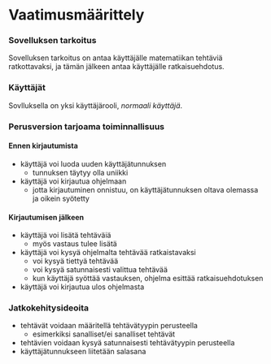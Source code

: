 # Vaatimusmäärittely

### Sovelluksen tarkoitus

Sovelluksen tarkoitus on antaa käyttäjälle matematiikan tehtäviä ratkottavaksi, ja tämän jälkeen antaa käyttäjälle ratkaisuehdotus.

### Käyttäjät

Sovlluksella on yksi käyttäjärooli, *normaali käyttäjä*.

### Perusversion tarjoama toiminnallisuus

#### Ennen kirjautumista

* käyttäjä voi luoda uuden käyttäjätunnuksen
	* tunnuksen täytyy olla uniikki
* käyttäjä voi kirjautua ohjelmaan
	* jotta kirjautuminen onnistuu, on käyttäjätunnuksen oltava olemassa ja oikein syötetty

#### Kirjautumisen jälkeen

* käyttäjä voi lisätä tehtäväiä
	* myös vastaus tulee lisätä
* käyttäjä voi kysyä ohjelmalta tehtävää ratkaistavaksi
	* voi kysyä tiettyä tehtävää
	* voi kysyä satunnaisesti valittua tehtävää
	* kun käyttäjä syöttää vastauksen, ohjelma esittää ratkaisuehdotuksen
* käyttäjä voi kirjautua ulos ohjelmasta

### Jatkokehitysideoita

* tehtävät voidaan määritellä tehtävätyypin perusteella
	* esimerkiksi sanalliset/ei sanalliset tehtävät
* tehtävien voidaan kysyä satunnaisesti tehtävätyypin perusteella
* käyttäjätunnukseen liitetään salasana
